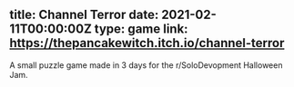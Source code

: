 title: Channel Terror
date: 2021-02-11T00:00:00Z
type: game
link: https://thepancakewitch.itch.io/channel-terror
-
A small puzzle game made in 3 days for the r/SoloDevopment Halloween Jam.

